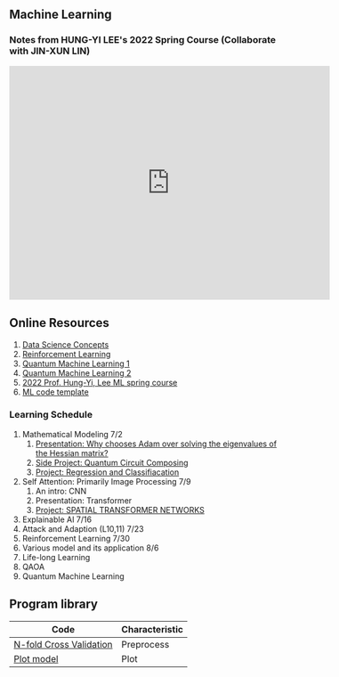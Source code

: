 ## Machine Learning
### Notes from HUNG-YI LEE's 2022 Spring Course (Collaborate with JIN-XUN LIN)
<iframe src="https://slides.com/spiderzoomx/deck-e7901d/embed" width="576" height="420" title="Machine Learning" scrolling="no" frameborder="0" webkitallowfullscreen mozallowfullscreen allowfullscreen></iframe>

## Online Resources
1. [Data Science Concepts](https://youtube.com/playlist?list=PLvcbYUQ5t0UH2MS_B6maLNJhK0jNyPJUY)
2. [Reinforcement Learning](https://youtube.com/playlist?list=PLMrJAkhIeNNQe1JXNvaFvURxGY4gE9k74)
3. [Quantum Machine Learning 1](https://youtube.com/playlist?list=PLOFEBzvs-VvqJwybFxkTiDzhf5E11p8BI)
4. [Quantum Machine Learning 2](https://youtube.com/playlist?list=PLmRxgFnCIhaMgvot-Xuym_hn69lmzIokg)
5. [2022 Prof. Hung-Yi, Lee ML spring course](https://speech.ee.ntu.edu.tw/~hylee/ml/2022-spring.php)
6. [ML code template](https://www.superdatascience.com/pages/%E4%B8%8B%E8%BD%BD%E6%95%B0%E6%8D%AE%E9%9B%86)

### Learning Schedule
1. Mathematical Modeling 7/2
   1. [Presentation: Why chooses Adam over solving the eigenvalues of the Hessian matrix?](MathModel.md)
   2. [Side Project: Quantum Circuit Composing](../CS/Quantum/Q_Circuit_Composing.md)
   3. [Project: Regression and Classifiacation](R_andC_Implementation.md)
2. Self Attention: Primarily Image Processing 7/9
   1. An intro: CNN
   2. Presentation: Transformer
   3. [Project: SPATIAL TRANSFORMER NETWORKS](Spatial.md)
3. Explainable AI 7/16
4. Attack and Adaption (L10,11) 7/23
5. Reinforcement Learning 7/30
6. Various model and its application 8/6
7. Life-long Learning
8. QAOA
9. Quantum Machine Learning


## Program library

|Code| Characteristic|
|-|-|
|[N-fold Cross Validation](Nfold.md)|Preprocess|
|[Plot model](https://zhuanlan.zhihu.com/p/37626738)|Plot|
